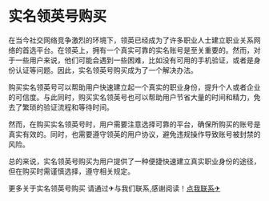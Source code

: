 # 实名领英号购买

在当今社交网络竞争激烈的环境下，领英已经成为了许多职业人士建立职业关系网络的首选平台。在领英上，拥有一个真实可靠的实名账号是至关重要的。然而，对于一些用户来说，他们可能会遇到一些困难，比如没有可用的手机验证，或者是身份认证等问题。因此，实名领英号购买成为了一个解决办法。

购买实名领英号可以帮助用户快速建立起一个真实的职业身份，提升个人或者企业的可信度。与此同时，购买实名领英号也可以帮助用户节省大量的时间和精力，免去了繁琐的验证流程和等待时间。

然而，在购买实名领英号时，用户需要注意选择可靠的平台，确保所购买的账号是真实有效的。同时，也需要遵守领英的用户协议，避免违规操作导致账号被封禁的风险。

总的来说，实名领英号购买为用户提供了一种便捷快速建立真实职业身份的途径，但在购买时需谨慎选择，遵守相关规定。

更多关于实名领英号购买 请通过✈与我们联系,感谢阅读！[点我联系✈](https://en.G208.com)